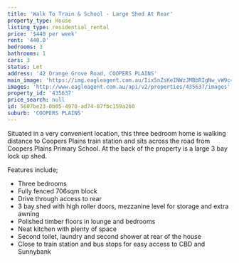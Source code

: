 ```yaml
---
title: 'Walk To Train & School - Large Shed At Rear'
property_type: House
listing_type: residential_rental
price: '$440 per week'
rent: '440.0'
bedrooms: 3
bathrooms: 1
cars: 3
status: Let
address: '42 Orange Grove Road, COOPERS PLAINS'
main_image: 'https://img.eagleagent.com.au/Iix5nZsKeINWzJMBbRIgNw_vW9c=/1280x854/smart/https://s3-us-west-2.amazonaws.com/eagleagent-orig/images/6826311/416505669-image-M.jpg'
images: 'http://www.eagleagent.com.au/api/v2/properties/435637/images'
property_id: '435637'
price_search: null
id: 5607be23-0b05-4970-ad74-87fbc159a260
suburb: 'COOPERS PLAINS'
---
```

Situated in a very convenient location, this three bedroom home is walking distance to Coopers Plains train station and sits across the road from Coopers Plains Primary School. At the back of the property is a large 3 bay lock up shed.

Features include;
*  Three bedrooms
*  Fully fenced 706sqm block
*  Drive through access to rear
*  3 bay shed with high roller doors, mezzanine level for storage and extra awning
*  Polished timber floors in lounge and bedrooms
*  Neat kitchen with plenty of space
*  Second toilet, laundry and second shower at rear of the house
*  Close to train station and bus stops for easy access to CBD and Sunnybank